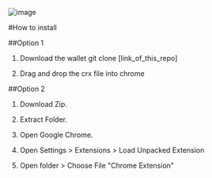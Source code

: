 ![image](https://user-images.githubusercontent.com/104291403/211374105-85dbad24-fc6f-4e3a-bff0-3ade30501f1b.png)

#How to install

##Option 1

1) Download the wallet
git clone [link_of_this_repo]

2) Drag and drop the crx file into chrome

##Option 2

1) Download Zip.

2) Extract Folder.

3) Open Google Chrome.

4) Open Settings > Extensions > Load Unpacked Extension

5) Open folder > Choose File "Chrome Extension"

